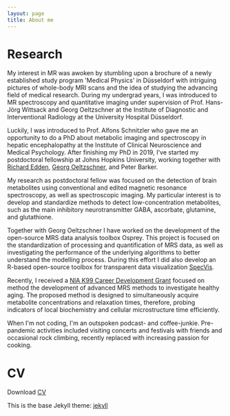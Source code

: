 ```yaml
---
layout: page
title: About me
---
```

# Research
My interest in MR was awoken by stumbling upon a brochure of a newly established study program 'Medical Physics' in Düsseldorf with intriguing pictures of whole-body MRI scans and the idea of studying the advancing field of medical research. During my undergrad years, I was introduced to MR spectroscopy and quantitative imaging under supervision of Prof. Hans-Jörg Wittsack and Georg Oeltzschner at the Institute of Diagnostic and Interventional Radiology at the University Hospital Düsseldorf.

Luckily, I was introduced to Prof. Alfons Schnitzler who gave me an opportunity to do a PhD about metabolic imaging and spectroscopy in hepatic encephalopathy at the Institute of Clinical Neuroscience and Medical Psychology. After finishing my PhD in 2019, I've started my postdoctoral fellowship at Johns Hopkins University, working together with [Richard Edden](http://www.gabamrs.com/), [Georg Oeltzschner](https://www.specfitlab.com/), and Peter Barker.  

My research as postdoctoral fellow was focused on the detection of brain metabolites using conventional and edited magnetic resonance spectroscopy, as well as spectroscopic imaging. My particular interest is to develop and standardize methods to detect low-concentration metabolites, such as the main inhibitory neurotransmitter GABA, ascorbate, glutamine, and glutathione.

Together with Georg Oeltzschner I have worked on the development of the open-source MRS data analysis toolbox Osprey. This project is focused on the standardization of processing and quantification of MRS data, as well as investigating the performance of the underlying algorithms to better understand the modelling process. During this effort I did also develop an R-based open-source toolbox for transparent data visualization [SpecVis](https://github.com/HJZollner/SpecVis).

Recently, I received a [NIA K99 Career Development Grant](https://reporter.nih.gov/search/RiQ3cImbI0iEv2PYQ3hCrA/project-details/10738647) focused on method the development of advanced MRS methods to investigate healthy aging. The proposed method is designed to simultaneously acquire metabolite concentrations and relaxation times, therefore, probing indicators of local biochemistry and cellular microstructure time efficiently.

When I'm not coding, I'm an outspoken podcast- and coffee-junkie. Pre-pandemic activities included visiting concerts and festivals with friends and occasional rock climbing, recently replaced with increasing passion for cooking.

# CV
Download [CV](https://drive.google.com/file/d/141dFQthymnH7ZdAc28xsOPpf13vSe4Be/view?usp=sharing)


This is the base Jekyll theme:
[jekyll](https://jekyllrb.com/)
